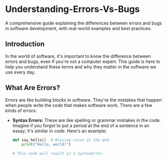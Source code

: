 # Understanding-Errors-Vs-Bugs
A comprehensive guide explaining the differences between errors and bugs in software development, with real-world examples and best practices.

## Introduction

In the world of software, it's important to know the difference between errors and bugs, even if you're not a computer expert. This guide is here to help you understand these terms and why they matter in the software we use every day.

## What Are Errors?

Errors are like building blocks in software. They're the mistakes that happen when people write the code that makes software work. There are a few kinds of errors:

- **Syntax Errors:** These are like spelling or grammar mistakes in the code. Imagine if you forgot to put a period at the end of a sentence in an essay; it's similar in code. Here's an example:

  ```python
  def say_hello()  # Missing colon at the end
      print("Hello, world!")

  # This code will result in a SyntaxError.
  
